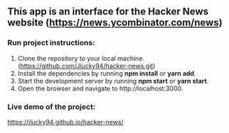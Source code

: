 ## This app is an interface for the Hacker News website (https://news.ycombinator.com/news) 


### Run project instructions:

1. Clone the repository to your local machine.(https://github.com/Jlucky94/hacker-news.git)
2. Install the dependencies by running **npm install** or **yarn add**.
3. Start the development server by running **npm start** or **yarn start**.
4. Open the browser and navigate to http://localhost:3000.

### Live demo of the project:

https://jlucky94.github.io/hacker-news/


